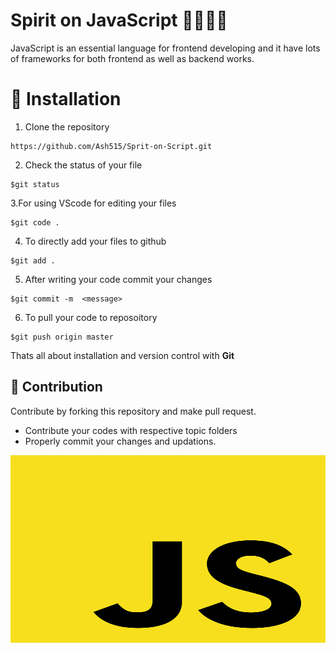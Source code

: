 # Spirit on JavaScript 👨‍💻👩‍💻
JavaScript is an essential language for frontend developing and it have lots of frameworks for both frontend as well as backend works.

# 🚀&nbsp;Installation 
1. Clone the repository 
```
https://github.com/Ash515/Sprit-on-Script.git
```
2. Check the status of your file 
```
$git status
```

3.For using VScode for editing your files 
```
$git code .
```
4. To directly add your files to github
```
$git add .
```
5. After writing your code commit your changes 
```
$git commit -m  <message>
```
6. To pull your code to reposoitory
```
$git push origin master
```
Thats all about installation and version control with **Git**

## 🖤 Contribution
Contribute by forking this repository and make pull request.
- Contribute your codes with respective topic folders
- Properly commit your changes and updations.



<img src="JSlogo.png" width=600px height=300px>


